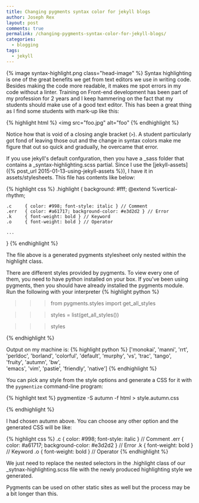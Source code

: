 ```yaml
---
title: Changing pygments syntax color for jekyll blogs
author: Joseph Rex
layout: post
comments: true
permalink: /changing-pygments-syntax-color-for-jekyll-blogs/
categories:
  - blogging
tags:
  - jekyll
---
```

{% image syntax-highlight.png class="head-image" %}
Syntax highlighting is one of the great benefits we get from text editors we use in writing code. Besides making the code more readable, it makes me spot errors in my code without a linter. Training on Front-end development has been part of my profession for 2 years and I keep hammering on the fact that my students should make use of a good text editor. This has been a great thing as I find some students with mark-up like this:

{% highlight html %}
<img src="foo.jpg" alt="foo"
{% endhighlight %} 

Notice how that is void of a closing angle bracket (`>`). A student particularly got fond of leaving those out and the change in syntax colors make me figure that out so quick and gradually, he overcame that error.

If you use jekyll's default confguration, then you have a _sass folder that contains a _syntax-highlighting.scss partial. Since I use the [jekyll-assets]({% post_url 2015-01-13-using-jekyll-assets %}), I have it in assets/stylesheets. This file has contents like below:

{% highlight css %}
.highlight {
    background: #fff;
    @extend %vertical-rhythm;

    .c     { color: #998; font-style: italic } // Comment
    .err   { color: #a61717; background-color: #e3d2d2 } // Error
    .k     { font-weight: bold } // Keyword
    .o     { font-weight: bold } // Operator
    
    ...
}
{% endhighlight %}

The file above is a generated pygments stylesheet only nested within the highlight class.

There are different styles provided by pygments. To view every one of them, you need to have python installed on your box. If you've been using pygments, then you should have already installed the pygments module. Run the following with your interpreter
{% highlight python %}
>>> from pygments.styles import get_all_styles

>>> styles = list(get_all_styles())

>>> styles

{% endhighlight %}

Output on my machine is:
{% highlight python %}
['monokai',
 'manni',
 'rrt',
 'perldoc',
 'borland',
 'colorful',
 'default',
 'murphy',
 'vs',
 'trac',
 'tango',                                                                                                                  
 'fruity',
 'autumn',
 'bw',                                                                                               
 'emacs',
 'vim',
 'pastie',
 'friendly',
 'native']
{% endhighlight %}

You can pick any style from the style options and generate a CSS for it with the `pygmentize` command-line program:

{% highlight text %}
pygmentize -S autumn -f html > style.autumn.css

{% endhighlight %}

I had chosen autumn above. You can choose any other option and the generated CSS will be like:

{% highlight css %}
.c     { color: #998; font-style: italic } // Comment
.err   { color: #a61717; background-color: #e3d2d2 } // Error
.k     { font-weight: bold } // Keyword
.o     { font-weight: bold } // Operator
{% endhighlight %}

We just need to replace the nested selectors in the .highlight class of our _sytnax-highlighting.scss file with the newly produced highlighting style we generated.

Pygments can be used on other static sites as well but the process may be a bit longer than this.
